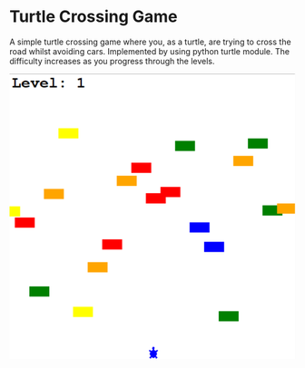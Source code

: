 # Turtle Crossing Game
A simple turtle crossing game where you, as a turtle, are trying to cross the road whilst avoiding cars. Implemented by using python turtle module. The difficulty increases as you progress through the levels.


<img src="turtle-crossing-demo.png">
